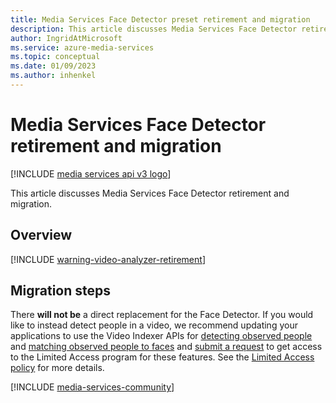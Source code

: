 ```yaml
---
title: Media Services Face Detector preset retirement and migration
description: This article discusses Media Services Face Detector retirement and migration.
author: IngridAtMicrosoft
ms.service: azure-media-services
ms.topic: conceptual
ms.date: 01/09/2023
ms.author: inhenkel
---
```


# Media Services Face Detector retirement and migration

[!INCLUDE [media services api v3 logo](./includes/v3-hr.md)]

This article discusses Media Services Face Detector retirement and migration.

## Overview

[!INCLUDE [warning-video-analyzer-retirement](includes/warning-video-analyzer-retirement.md)]

## Migration steps

There **will not be** a direct replacement for the Face Detector. If you would like to instead detect people in a video, we recommend updating your
applications to use the Video Indexer APIs for [detecting observed people](/azure/azure-video-indexer/observed-people-tracing) and [matching observed people to faces](/azure/azure-video-indexer/matched-person) and [submit a request](https://aka.ms/facerecognition) to get access to the Limited Access program for these features. See the [Limited Access policy](https://aka.ms/AAh91ff) for more details.

[!INCLUDE [media-services-community](includes/media-services-community.md)]

